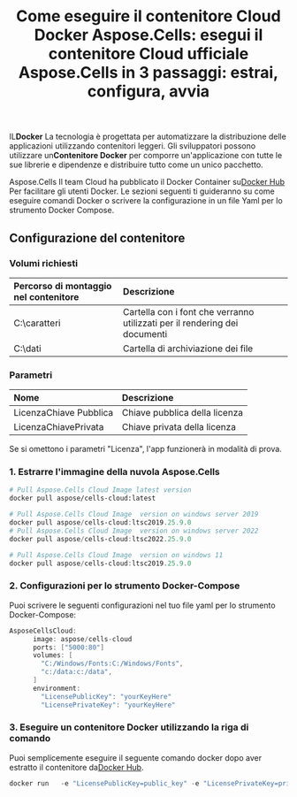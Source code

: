 ﻿---
title: "Come eseguire il contenitore Cloud Docker Aspose.Cells: esegui il contenitore Cloud ufficiale Aspose.Cells in 3 passaggi: estrai, configura, avvia"
second_title: Documen
ArticleTitle: How to Run Aspose.Cells Cloud Docker Containe
LinkTitle: Docker Containe
type: docs
url: /it/getting-started/how-to-run-docker-container/
aliases: [/how-to-run-docker-container/]
description: Come eseguire il contenitore cloud Docker Aspose.Cells. Il cloud Aspose.Cells supporta Excel per creare, convertire, unire, dividere, proteggere, operazioni su oggetti interni e così via
weight: 100
kwords: Excel, Office Cloud, REST API, Foglio di calcolo, PDF, CSV, Json, Markdown, Come eseguire un contenitore Docker
---
 IL**Docker** La tecnologia è progettata per automatizzare la distribuzione delle applicazioni utilizzando contenitori leggeri. Gli sviluppatori possono utilizzare un**Contenitore Docker** per comporre un'applicazione con tutte le sue librerie e dipendenze e distribuire tutto come un unico pacchetto.

 Aspose.Cells Il team Cloud ha pubblicato il Docker Container su[Docker Hub](https://hub.docker.com/r/aspose/cells-cloud) Per facilitare gli utenti Docker. Le sezioni seguenti ti guideranno su come eseguire comandi Docker o scrivere la configurazione in un file Yaml per lo strumento Docker Compose.

## Configurazione del contenitore

### Volumi richiesti

|Percorso di montaggio nel contenitore|Descrizione|
|:- |:- |
|C:\caratteri|Cartella con i font che verranno utilizzati per il rendering dei documenti|
|C:\dati|Cartella di archiviazione dei file|

### Parametri

|Nome|Descrizione|
|:- |:- |
|LicenzaChiave Pubblica|Chiave pubblica della licenza|
|LicenzaChiavePrivata|Chiave privata della licenza|

Se si omettono i parametri "Licenza", l'app funzionerà in modalità di prova.

### 1. Estrarre l'immagine della nuvola Aspose.Cells

```bash
# Pull Aspose.Cells Cloud Image latest version
docker pull aspose/cells-cloud:latest
```

```powershell
# Pull Aspose.Cells Cloud Image  version on windows server 2019
docker pull aspose/cells-cloud:ltsc2019.25.9.0 
# Pull Aspose.Cells Cloud Image  version on windows server 2022
docker pull aspose/cells-cloud:ltsc2022.25.9.0 

# Pull Aspose.Cells Cloud Image  version on windows 11
docker pull aspose/cells-cloud:ltsc2019.25.9.0 
```

### 2. Configurazioni per lo strumento Docker-Compose

Puoi scrivere le seguenti configurazioni nel tuo file yaml per lo strumento Docker-Compose:

```JAVA
AsposeCellsCloud:
      image: aspose/cells-cloud
      ports: ["5000:80"]
      volumes: [
        "C:/Windows/Fonts:C:/Windows/Fonts",
        "c:/data:c:/data",
      ]
      environment:
        "LicensePublicKey": "yourKeyHere"
        "LicensePrivateKey": "yourKeyHere"
```

### 3. Eseguire un contenitore Docker utilizzando la riga di comando

 Puoi semplicemente eseguire il seguente comando docker dopo aver estratto il contenitore da[Docker Hub](https://href.li/?https://hub.docker.com/r/aspose/cells-cloud).

```JAVA
docker run   -e "LicensePublicKey=public_key" -e "LicensePrivateKey=private_key" -v c:/data:c:/data  -v C:/Windows/Fonts:C:/Windows/Fonts -p 80:5000   aspose/cells-cloud
```
